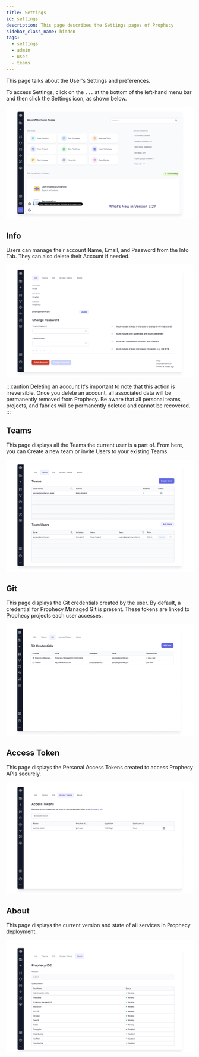 ```yaml
---
title: Settings
id: settings
description: This page describes the Settings pages of Prophecy
sidebar_class_name: hidden
tags:
  - settings
  - admin
  - user
  - teams
---
```


This page talks about the User's Settings and preferences.

To access Settings, click on the `...` at the bottom of the left-hand menu bar and then click the Settings icon, as shown below.

![access-settings](img/Access_Settings_page.png)

## Info

Users can manage their account Name, Email, and Password from the Info Tab. They can also delete their Account if needed.

![user-settings](img/User_Settings.png)

:::caution Deleting an account
It's important to note that this action is irreversible. Once you delete an account, all associated data will be permanently removed from Prophecy.
Be aware that all personal teams, projects, and fabrics will be permanently deleted and cannot be recovered.
:::

## Teams

This page displays all the Teams the current user is a part of. From here, you can Create a new team or invite Users to your existing Teams.

![Teams](img/Teams.png)

## Git

This page displays the Git credentials created by the user. By default, a credential for Prophecy Managed Git is present. These tokens are linked to Prophecy projects each user accesses.

![git](img/Git.png)

## Access Token

This page displays the Personal Access Tokens created to access Prophecy APIs securely.

![Access_tokens](img/Access_Tokens.png)

## About

This page displays the current version and state of all services in Prophecy deployment.

![About](img/About.png)
